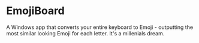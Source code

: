 # EmojiBoard
A Windows app that converts your entire keyboard to Emoji - outputting the most similar looking Emoji for each letter. It's a millenials dream.
